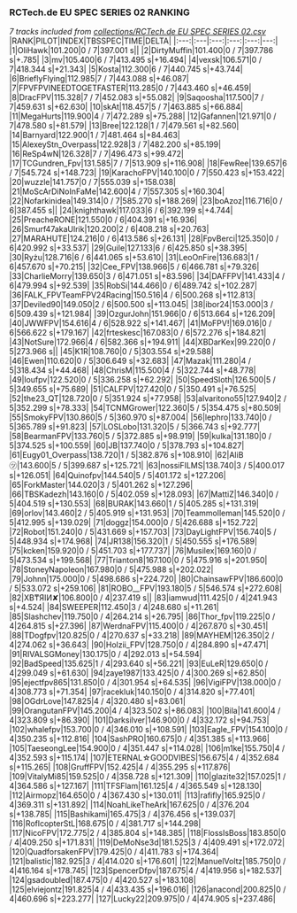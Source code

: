 ### RCTech.de EU SPEC SERIES 02 RANKING
*7 tracks included from [collections/RCTech.de EU SPEC SERIES 02.csv](/collections/RCTech.de%20EU%20SPEC%20SERIES%2002.csv)*
|RANK|PILOT|INDEX|TBSSPEC|TIME|DELTA|
|:---:|:---|:---:|:---:|:---:|---:|
|1|OliHawk|101.200|0 / 7|397.001 s||
|2|DirtyMuffin|101.400|0 / 7|397.786 s|+.785|
|3|mv|105.400|6 / 7|413.495 s|+16.494|
|4|vexsk|106.571|0 / 7|418.344 s|+21.343|
|5|Kosta|112.300|6 / 7|440.745 s|+43.744|
|6|BrieflyFlying|112.985|7 / 7|443.088 s|+46.087|
|7|FPVFPVINEEDTOGETFASTER|113.285|0 / 7|443.460 s|+46.459|
|8|DracFPV|115.328|7 / 7|452.083 s|+55.082|
|9|Saqoosha|117.500|7 / 7|459.631 s|+62.630|
|10|skAt|118.457|5 / 7|463.885 s|+66.884|
|11|MegaHurts|119.900|4 / 7|472.289 s|+75.288|
|12|Gafannen|121.971|0 / 7|478.580 s|+81.579|
|13|Bree|122.128|1 / 7|479.561 s|+82.560|
|14|Barnyard|122.900|1 / 7|481.464 s|+84.463|
|15|AlexeyStn_Overpass|122.928|3 / 7|482.200 s|+85.199|
|16|ReSp4wN|126.328|7 / 7|496.473 s|+99.472|
|17|TCGundren_Fpv|131.585|7 / 7|513.909 s|+116.908|
|18|FewRee|139.657|6 / 7|545.724 s|+148.723|
|19|KarachoFPV|140.100|0 / 7|550.423 s|+153.422|
|20|wuzzle|141.757|0 / 7|555.039 s|+158.038|
|21|MoScArDiNoInFaMe|142.600|4 / 7|557.305 s|+160.304|
|22|Nofarkinidea|149.314|0 / 7|585.270 s|+188.269|
|23|boAzoz|116.716|0 / 6|387.455 s||
|24|knighthawk|117.033|6 / 6|392.199 s|+4.744|
|25|PreacheRONE|121.550|0 / 6|404.391 s|+16.936|
|26|Smurf47akaUlrik|120.200|2 / 6|408.218 s|+20.763|
|27|MARAHUTE|124.216|0 / 6|413.586 s|+26.131|
|28|FpvBerci|125.350|0 / 6|420.992 s|+33.537|
|29|Guile|127.133|6 / 6|425.850 s|+38.395|
|30|Ryżu|128.716|6 / 6|441.065 s|+53.610|
|31|LeoOnFire|136.683|1 / 6|457.670 s|+70.215|
|32|Cee_FPV|138.966|5 / 6|466.781 s|+79.326|
|33|CharlieMorry|139.650|3 / 6|471.051 s|+83.596|
|34|DAFFPV|141.433|4 / 6|479.994 s|+92.539|
|35|RobSi|144.466|0 / 6|489.742 s|+102.287|
|36|FALK_FPVTeamFPV24Racing|150.516|4 / 6|500.268 s|+112.813|
|37|Deviled90|149.050|2 / 6|500.500 s|+113.045|
|38|ibor24|153.000|3 / 6|509.439 s|+121.984|
|39|OzgurJohn|151.966|0 / 6|513.664 s|+126.209|
|40|JWWFPV|154.616|4 / 6|528.922 s|+141.467|
|41|MoFPV!|169.016|0 / 6|566.622 s|+179.167|
|42|frteskesc|167.083|0 / 6|572.276 s|+184.821|
|43|NotSure|172.966|4 / 6|582.366 s|+194.911|
|44|XBDarKex|99.220|0 / 5|273.966 s||
|45|K1R|108.760|0 / 5|303.554 s|+29.588|
|46|Ewen|110.620|0 / 5|306.649 s|+32.683|
|47|Mazak|111.280|4 / 5|318.434 s|+44.468|
|48|ChrisM|115.500|4 / 5|322.744 s|+48.778|
|49|loufpv|122.520|0 / 5|336.258 s|+62.292|
|50|SpeedSloth|126.500|5 / 5|349.655 s|+75.689|
|51|CALFPV|127.420|0 / 5|350.491 s|+76.525|
|52|the23_QT|128.720|0 / 5|351.924 s|+77.958|
|53|alvaritono55|127.940|2 / 5|352.299 s|+78.333|
|54|TCNMGrower|122.360|5 / 5|354.475 s|+80.509|
|55|SmokyFPV|130.860|5 / 5|360.970 s|+87.004|
|56|lephro|133.740|0 / 5|365.789 s|+91.823|
|57|LOSLobo|131.320|5 / 5|366.743 s|+92.777|
|58|BearmanFPV|133.760|5 / 5|372.885 s|+98.919|
|59|kulka|131.180|0 / 5|374.525 s|+100.559|
|60|JB|137.740|0 / 5|378.793 s|+104.827|
|61|Eugy01_Overpass|138.720|1 / 5|382.876 s|+108.910|
|62|AliB㋡|143.600|5 / 5|399.687 s|+125.721|
|63|nossiFILMS|138.740|3 / 5|400.017 s|+126.051|
|64|Quinofpv|144.540|5 / 5|401.172 s|+127.206|
|65|ForkMaster|144.020|3 / 5|401.262 s|+127.296|
|66|TBSKadezh|143.160|0 / 5|402.059 s|+128.093|
|67|MattiZ|146.340|0 / 5|404.519 s|+130.553|
|68|BURAK|143.660|1 / 5|405.285 s|+131.319|
|69|orlov|143.460|2 / 5|405.919 s|+131.953|
|70|Teammolleman|145.520|0 / 5|412.995 s|+139.029|
|71|doggz|154.000|0 / 5|426.688 s|+152.722|
|72|Robot|151.240|0 / 5|431.669 s|+157.703|
|73|DayLightFPV|156.740|5 / 5|448.934 s|+174.968|
|74|JR138|156.320|1 / 5|450.555 s|+176.589|
|75|kcken|159.920|0 / 5|451.703 s|+177.737|
|76|Musilex|169.160|0 / 5|473.534 s|+199.568|
|77|Trianton8|167.100|0 / 5|475.916 s|+201.950|
|78|StoneyNapoleon|167.980|0 / 5|475.988 s|+202.022|
|79|Johnn|175.000|0 / 5|498.686 s|+224.720|
|80|ChainsawFPV|186.600|0 / 5|533.072 s|+259.106|
|81|ROBO__FPV|193.180|5 / 5|546.574 s|+272.608|
|82|XB₸ЯIИ✘|106.800|0 / 4|237.419 s||
|83|iamwud|111.425|0 / 4|241.943 s|+4.524|
|84|SWEEPER|112.450|3 / 4|248.680 s|+11.261|
|85|Slashchev|119.750|0 / 4|264.214 s|+26.795|
|86|Thor_fpv|119.225|0 / 4|264.815 s|+27.396|
|87|WerdnaFPV|115.400|0 / 4|267.870 s|+30.451|
|88|TDogfpv|120.825|0 / 4|270.637 s|+33.218|
|89|MAYHEM|126.350|2 / 4|274.062 s|+36.643|
|90|Holzii_FPV|128.750|0 / 4|284.890 s|+47.471|
|91|RIVALSGMoney|130.175|0 / 4|292.013 s|+54.594|
|92|BadSpeed|135.625|1 / 4|293.640 s|+56.221|
|93|EuLeR|129.650|0 / 4|299.049 s|+61.630|
|94|zaye1987|133.425|0 / 4|300.269 s|+62.850|
|95|ejectfpv865|131.850|0 / 4|301.954 s|+64.535|
|96|VigiFPV|138.000|0 / 4|308.773 s|+71.354|
|97|racekluk|140.150|0 / 4|314.820 s|+77.401|
|98|OGdrLove|147.825|4 / 4|320.480 s|+83.061|
|99|OrangutanFPV|145.200|4 / 4|323.502 s|+86.083|
|100|Bila|141.600|4 / 4|323.809 s|+86.390|
|101|Darksilver|146.900|0 / 4|332.172 s|+94.753|
|102|whalefpv|153.700|0 / 4|346.010 s|+108.591|
|103|Eagle_FPV|154.100|0 / 4|350.235 s|+112.816|
|104|SashPRO|160.675|0 / 4|351.385 s|+113.966|
|105|TaeseongLee|154.900|0 / 4|351.447 s|+114.028|
|106|m1ke|155.750|4 / 4|352.593 s|+115.174|
|107|ETERNAL☆GOODVIBES|156.675|4 / 4|352.684 s|+115.265|
|108|GruffFPV|152.425|4 / 4|355.295 s|+117.876|
|109|VitalyMi85|159.525|0 / 4|358.728 s|+121.309|
|110|glazite32|157.025|1 / 4|364.586 s|+127.167|
|111|TFSFlam|161.125|4 / 4|365.549 s|+128.130|
|112|Airmopz|164.650|0 / 4|367.430 s|+130.011|
|113|rafifly|165.925|0 / 4|369.311 s|+131.892|
|114|NoahLikeTheArk|167.625|0 / 4|376.204 s|+138.785|
|115|Bashikami|165.475|3 / 4|376.456 s|+139.037|
|116|RoflcopterStL|168.675|0 / 4|381.717 s|+144.298|
|117|NicoFPV|172.775|2 / 4|385.804 s|+148.385|
|118|FlossIsBoss|183.850|0 / 4|409.250 s|+171.831|
|119|DeMoNse3d|181.525|3 / 4|409.491 s|+172.072|
|120|QuadforsakenFPV|179.425|0 / 4|411.783 s|+174.364|
|121|balistic|182.925|3 / 4|414.020 s|+176.601|
|122|ManuelVoltz|185.750|0 / 4|416.164 s|+178.745|
|123|SpencerDfpv|187.675|4 / 4|419.956 s|+182.537|
|124|gsadoubled|187.475|0 / 4|420.527 s|+183.108|
|125|elviejontz|191.825|4 / 4|433.435 s|+196.016|
|126|anacond|200.825|0 / 4|460.696 s|+223.277|
|127|Lucky22|209.975|0 / 4|474.905 s|+237.486|
